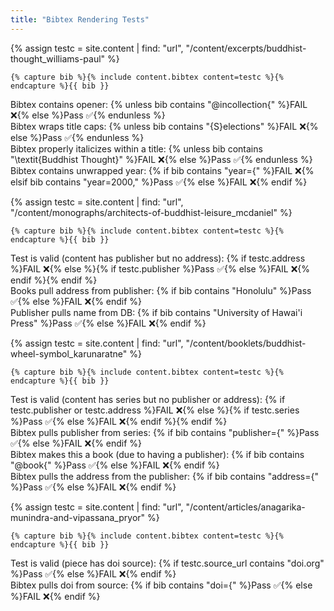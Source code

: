 ```yaml
---
title: "Bibtex Rendering Tests"
---
```

{% assign testc = site.content | find: "url", "/content/excerpts/buddhist-thought_williams-paul" %}
```
{% capture bib %}{% include content.bibtex content=testc %}{% endcapture %}{{ bib }}
```

Bibtex contains opener: {% unless bib contains "@incollection{" %}FAIL ❌{% else %}Pass ✅{% endunless %}  
Bibtex wraps title caps: {% unless bib contains "{S}elections" %}FAIL ❌{% else %}Pass ✅{% endunless %}  
Bibtex properly italicizes within a title: {% unless bib contains "\textit{Buddhist Thought}" %}FAIL ❌{% else %}Pass ✅{% endunless %}  
Bibtex contains unwrapped year: {% if bib contains "year={" %}FAIL ❌{% elsif bib contains "year=2000," %}Pass ✅{% else %}FAIL ❌{% endif %}  

{% assign testc = site.content | find: "url", "/content/monographs/architects-of-buddhist-leisure_mcdaniel" %}
```
{% capture bib %}{% include content.bibtex content=testc %}{% endcapture %}{{ bib }}
```

Test is valid (content has publisher but no address): {% if testc.address %}FAIL ❌{% else %}{% if testc.publisher %}Pass ✅{% else %}FAIL ❌{% endif %}{% endif %}  
Books pull address from publisher: {% if bib contains "Honolulu" %}Pass ✅{% else %}FAIL ❌{% endif %}  
Publisher pulls name from DB: {% if bib contains "University of Hawai'i Press" %}Pass ✅{% else %}FAIL ❌{% endif %}  

{% assign testc = site.content | find: "url", "/content/booklets/buddhist-wheel-symbol_karunaratne" %}
```
{% capture bib %}{% include content.bibtex content=testc %}{% endcapture %}{{ bib }}
```

Test is valid (content has series but no publisher or address): {% if testc.publisher or testc.address %}FAIL ❌{% else %}{% if testc.series %}Pass ✅{% else %}FAIL ❌{% endif %}{% endif %}  
Bibtex pulls publisher from series: {% if bib contains "publisher={" %}Pass ✅{% else %}FAIL ❌{% endif %}  
Bibtex makes this a book (due to having a publisher): {% if bib contains "@book{" %}Pass ✅{% else %}FAIL ❌{% endif %}  
Bibtex pulls the address from the publisher: {% if bib contains "address={" %}Pass ✅{% else %}FAIL ❌{% endif %}  

{% assign testc = site.content | find: "url", "/content/articles/anagarika-munindra-and-vipassana_pryor" %}
```
{% capture bib %}{% include content.bibtex content=testc %}{% endcapture %}{{ bib }}
```

Test is valid (piece has doi source): {% if testc.source_url contains "doi.org" %}Pass ✅{% else %}FAIL ❌{% endif %}  
Bibtex pulls doi from source: {% if bib contains "doi={" %}Pass ✅{% else %}FAIL ❌{% endif %}  
